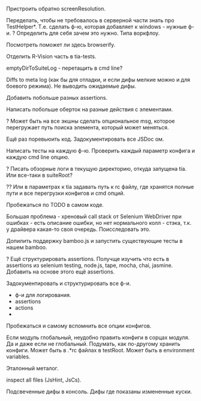 Пристроить обратно screenResolution.

Переделать, чтобы не требовалось в серверной части знать про TestHelper*.
Т.е. сделать ф-ю, которая добавляет к windows - нужные ф-и.
? Определить для себя зачем это нужно.
 Типа воркфлоу.

Посмотреть поможет ли здесь browserify.
 
Отделить R-Vision часть в tia-tests.
 
emptyDirToSuiteLog - перетащить в cmd line?

Diffs to meta log (как бы для отладки, и если дифы мелкие можно и для боевого режима).
Не выводить ожидаемые дифы.

Добавить побольше разных assertions.

Написать побольше оберток на разные действия с элементами.

? Может быть на все экшны сделать опциональное msg, которое перегружает путь поиска элемента,
который может меняться.

Ещё раз поревьюить код. Задокументировать все JSDoc ом.

Написать тесты на каждую ф-ю. Проверить каждый параметр конфига и каждую cmd line опцию.

? Писать обзорные логи в текущую директорию, откуда запущена tia.
Или все-таки в suiteRoot?

?? Или в параметрах к tia задавать путь к rc файлу, где хранятся полные пути и 
все перегрузки конфигов и cmd опций.



Пробежаться по TODO в самом коде.

Большая проблема - хреновый call stack от Selenium WebDriver при ошибках - есть описание ошибки,
но нет нормального колл - стэка, т.к. у драйвера какая-то своя очередь.
Поисследовать это.

Допилить поддержку bamboo.js и запустить существующие тесты в нашем bamboo.

? Ещё структурировать assertions.
Получще изучить что есть в assertions из selenium testing, node.js, tape, mocha, chai, jasmine.
Добавить на основе этого ещё assertions.

Задокументировать и структурировать все ф-и.
* ф-и для логирования.
* assertions
* actions
* 

Пробежаться и самому вспомнить все опции конфигов.

Если модуль глобальный, неудобно править конфиги в сорцах модуля.
Да и даже если не глобальный.
Подумать, как по-другому хранить конфиги.
Может быть в .*rc файлах в testRoot.
Может быть в environment variables.

Эталонный металог.

inspect all files (JsHint, JsCs).

Подсвеченные дифы в консоль.
Дифы где показаны измененные куски.
